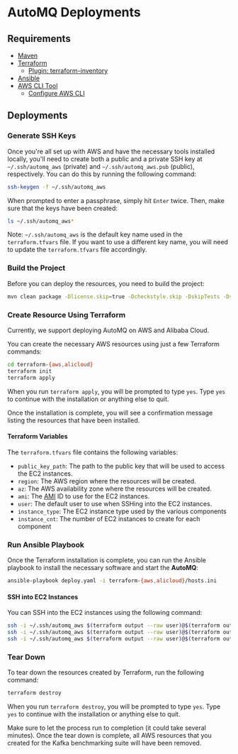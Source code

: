 # AutoMQ Deployments

## Requirements

- [Maven](https://maven.apache.org/install.html)
- [Terraform](https://www.terraform.io/downloads.html)
  - [Plugin: terraform-inventory](https://github.com/adammck/terraform-inventory)
- [Ansible](https://docs.ansible.com/ansible/latest/installation_guide/intro_installation.html)
- [AWS CLI Tool](https://docs.aws.amazon.com/cli/latest/userguide/getting-started-install.html)
  - [Configure AWS CLI](https://docs.aws.amazon.com/cli/latest/userguide/getting-started-quickstart.html)

## Deployments

### Generate SSH Keys

Once you're all set up with AWS and have the necessary tools installed locally, you'll need to create both a public and a private SSH key at `~/.ssh/automq_aws` (private) and `~/.ssh/automq_aws.pub` (public), respectively. You can do this by running the following command:

```bash
ssh-keygen -f ~/.ssh/automq_aws
```

When prompted to enter a passphrase, simply hit `Enter` twice. Then, make sure that the keys have been created:

```bash
ls ~/.ssh/automq_aws*
```

Note: `~/.ssh/automq_aws` is the default key name used in the `terraform.tfvars` file. If you want to use a different key name, you will need to update the `terraform.tfvars` file accordingly.

### Build the Project

Before you can deploy the resources, you need to build the project:

```bash
mvn clean package -Dlicense.skip=true -Dcheckstyle.skip -DskipTests -Dspotless.check.skip
```

### Create Resource Using Terraform

Currently, we support deploying AutoMQ on AWS and Alibaba Cloud.

You can create the necessary AWS resources using just a few Terraform commands:

```bash
cd terraform-{aws,alicloud}
terraform init
terraform apply
```

When you run `terraform apply`, you will be prompted to type `yes`. Type `yes` to continue with the installation or anything else to quit.

Once the installation is complete, you will see a confirmation message listing the resources that have been installed.

#### Terraform Variables

The `terraform.tfvars` file contains the following variables:

- `public_key_path`: The path to the public key that will be used to access the EC2 instances.
- `region`: The AWS region where the resources will be created.
- `az`: The AWS availability zone where the resources will be created.
- `ami`: The [AMI](https://docs.aws.amazon.com/AWSEC2/latest/UserGuide/AMIs.html) ID to use for the EC2 instances.
- `user`: The default user to use when SSHing into the EC2 instances.
- `instance_type`: The EC2 instance type used by the various components
- `instance_cnt`: The number of EC2 instances to create for each component

### Run Ansible Playbook

Once the Terraform installation is complete, you can run the Ansible playbook to install the necessary software and start the **AutoMQ**:

```bash
ansible-playbook deploy.yaml -i terraform-{aws,alicloud}/hosts.ini
```

#### SSH into EC2 Instances

You can SSH into the EC2 instances using the following command:

```bash
ssh -i ~/.ssh/automq_aws $(terraform output --raw user)@$(terraform output --raw server_ssh_host)
ssh -i ~/.ssh/automq_aws $(terraform output --raw user)@$(terraform output --raw broker_ssh_host)
ssh -i ~/.ssh/automq_aws $(terraform output --raw user)@$(terraform output --raw client_ssh_host)
```

### Tear Down

To tear down the resources created by Terraform, run the following command:

```bash
terraform destroy
```

When you run `terraform destroy`, you will be prompted to type `yes`. Type `yes` to continue with the installation or anything else to quit.

Make sure to let the process run to completion (it could take several minutes). Once the tear down is complete, all AWS resources that you created for the Kafka benchmarking suite will have been removed.
